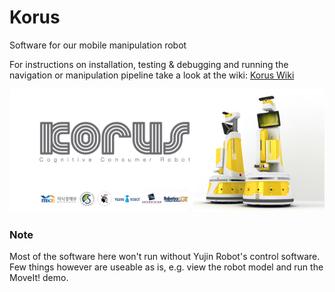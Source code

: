 # Korus

Software for our mobile manipulation robot

For instructions on installation, testing & debugging and running the navigation or manipulation pipeline take a look at the wiki:
[Korus Wiki](https://github.com/yujinrobot/korus/wiki)

![KORUS homemate robot](korus.jpg "KORUS homemate robot")

### Note

Most of the software here won't run without Yujin Robot's control software.
Few things however are useable as is, e.g. view the robot model and run the MoveIt! demo.
